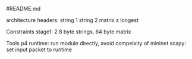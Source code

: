 #README.md

architecture
    headers:
        string 1
        string 2
        matrix
        z
        longest

Constraints
    stage1: 2 8 byte strings, 64 byte matrix

Tools
    p4 runtime: run module directly, avoid compelxity of mininet
    scapy: set input packet to runtime